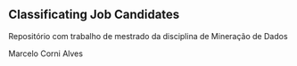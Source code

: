 ## Classificating Job Candidates
Repositório com trabalho de mestrado da disciplina de Mineração de Dados

Marcelo Corni Alves